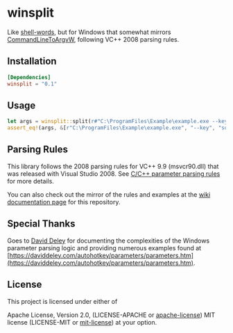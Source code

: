 # winsplit

Like [shell-words](https://crates.io/crates/shell-words), but for Windows that
somewhat mirrors
[CommandLineToArgvW](https://docs.microsoft.com/en-us/windows/win32/api/shellapi/nf-shellapi-commandlinetoargvw),
following VC++ 2008 parsing rules.

## Installation

```toml
[Dependencies]
winsplit = "0.1"
```

## Usage

```rust
let args = winsplit::split(r#"C:\ProgramFiles\Example\example.exe --key "some value" arg1 arg2"#);
assert_eq!(args, &[r"C:\ProgramFiles\Example\example.exe", "--key", "some value", "arg1", "arg2"]);
```

## Parsing Rules

This library follows the 2008 parsing rules for VC++ 9.9 (msvcr90.dll) that was
released with Visual Studio 2008. See [C/C++ parameter parsing
rules](https://daviddeley.com/autohotkey/parameters/parameters.htm#WIN) for
more details.

You can also check out the mirror of the rules and examples at the [wiki
documentation
page](https://github.com/chipsenkbeil/winsplit-rs/wiki/Argument-Parsing-Process-w--Examples)
for this repository.

## Special Thanks

Goes to [David Deley](https://daviddeley.com/index.php) for documenting the
complexities of the Windows parameter parsing logic and providing numerous
examples found at
[https://daviddeley.com/autohotkey/parameters/parameters.htm](https://daviddeley.com/autohotkey/parameters/parameters.htm).

## License

This project is licensed under either of

Apache License, Version 2.0, (LICENSE-APACHE or
[apache-license][apache-license]) MIT license (LICENSE-MIT or
[mit-license][mit-license]) at your option.

[apache-license]: http://www.apache.org/licenses/LICENSE-2.0
[mit-license]: http://opensource.org/licenses/MIT
